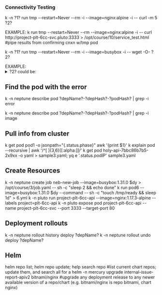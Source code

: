 ### Connectivity Testing ###
<p>k -n ?1? run tmp --restart=Never --rm -i --image=nginx:alpine -i -- curl -m 5 ?2? </p>
EXAMPLE:
k run tmp --restart=Never --rm --image=nginx:alpine -i -- curl http://project-plt-6cc-svc.pluto:3333 > /opt/course/10/service_test.html #pipe results from confirming cnxn w/tmp pod

<p>k -n ?1? run tmp --restart=Never --rm -i --image=busybox -i -- wget -O- ?2? </p>
EXAMPLE:

<details><summary>?2? could be:</summary>
<p>
  
```bash  
http://<svcName.namespace>:<port#>
ClusterIP, e.g. from "k -n ??? get pod -o wide"
```
</p>
</details>
  
## Find the pod with the error ##
<p>k -n neptune describe pod ?depName?-?depHash?-?podHash? | grep -i error </p>
<p>k -n neptune describe pod ?depName?-?depHash?-?podHash? | grep -i image </p>

## Pull info from cluster ##
k get pod pod1 -o jsonpath="{.status.phase}"
awk '{print $1}'
k explain pod --recursive |  awk '/^[ ]{3,6}[[:alpha:]]/'
k get pod holy-api-7bbc86b7b5-2x9xx -o yaml > sample3.yaml; yq e '.status.podIP' sample3.yaml

## Create Resources ##
k -n neptune create job neb-new-job --image=busybox:1.31.0 $dy > /opt/course/3/job.yaml -- sh -c "sleep 2 && echo done"
k run pod6 --image=busybox:1.31.0 $dy --command -- sh -c "touch /tmp/ready && sleep 1d" > 6.yml
k -n pluto run project-plt-6cc-api --image=nginx:1.17.3-alpine --labels project=plt-6cc-api
k -n pluto expose pod project-plt-6cc-api --name project-plt-6cc-svc --port 3333 --target-port 80

## Deployment rollouts ##
k -n neptune rollout history deploy ?depName?
k -n neptune rollout undo deploy ?depName?

## Helm ##
helm repo list; helm repo update; help search repo <chart e.g. nginx>
#list current chart repos; update them, and search all for a <chart>
helm -n mercury upgrade internal-issue-report-apiv2 bitnami/nginx
#upgrade any deployment release to any newer available version of a repo/chart (e.g. bitnami/nginx is repo bitnami, chart nginx)
